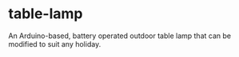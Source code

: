 # table-lamp
An Arduino-based, battery operated outdoor table lamp that can be modified to suit any holiday.
